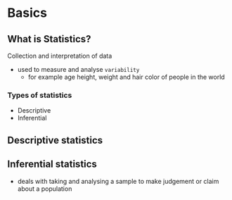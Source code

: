# Basics

## What is Statistics?

Collection and interpretation of data

* used to measure and analyse `variability`
  * for example age height, weight and hair color of people in the world

### Types of statistics

* Descriptive
* Inferential

## Descriptive statistics


## Inferential statistics

* deals with taking and analysing a sample to make judgement or claim about a population